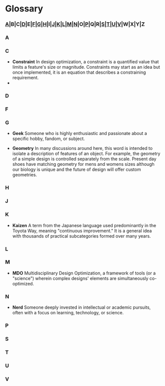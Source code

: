 # Glossary

### [A](#a)|B|C|[D](#d)|E|[F](#f)|[G](#g)|[H](#h)|I|[J](#j)|[K](#k)|[L](#l)|[M](#m)|[N](#n)|O|[P](#p)|Q|R|[S](#s)|[T](#t)|[U](#u)|[V](#v)|W|X|Y|Z  

### A

### C

* **Constraint**  In design optimization, a constraint is a quantified value that limits a feature's size or magnitude. Constraints may start as an idea but once implemented, it is an equation that describes a constraining requirement.
* 
### D

### F

### G

* **Geek**  Someone who is highly enthusiastic and passionate about a specific hobby, fandom, or subject.

* **Geometry** In many discussions around here, this word is intended to isolate a description of features of an object.  For example, the geometry of a simple design is controlled separately from the scale.  Present day shoes have matching geometry for mens and womens sizes although our biology is unique and the future of design will offer custom geometries.

### H

### J

### K

* **Kaizen** A term from the Japanese language used predominantly in the Toyota Way, meaning "continuous improvement."  It is a general idea with thousands of practical subcategories formed over many years.

### L

### M

* **MDO** Multidisciplinary Design Optimization, a framework of tools (or a "science") wherein complex designs' elements are simultaneously co-optimized.

### N

* **Nerd** Someone deeply invested in intellectual or academic pursuits, often with a focus on learning, technology, or science.

### P

### S

### T

### U

### V
